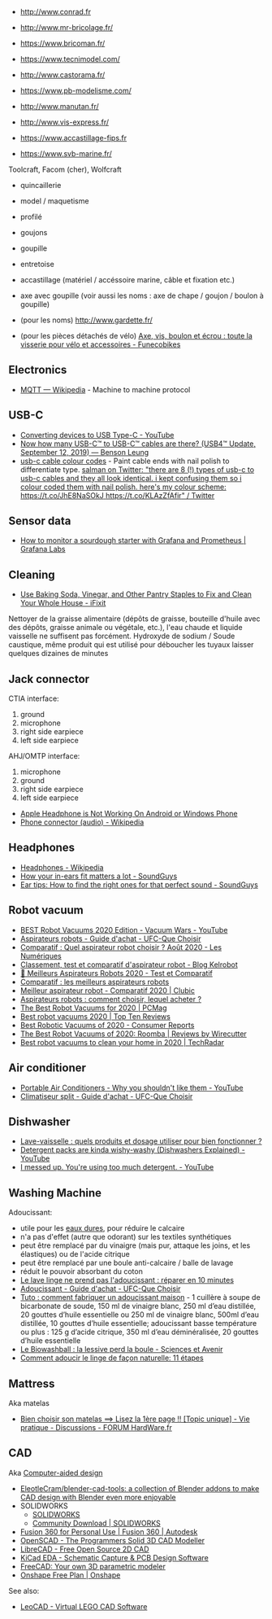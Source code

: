 - http://www.conrad.fr
- http://www.mr-bricolage.fr/
- https://www.bricoman.fr/
- https://www.tecnimodel.com/
- http://www.castorama.fr/
- https://www.pb-modelisme.com/

- http://www.manutan.fr/
- http://www.vis-express.fr/
- https://www.accastillage-fips.fr
- https://www.svb-marine.fr/

Toolcraft, Facom (cher), Wolfcraft

- quincaillerie
- model / maquetisme
- profilé
- goujons
- goupille
- entretoise
- accastillage (matériel / accéssoire marine, câble et fixation etc.)

- axe avec goupille (voir aussi les noms : axe de chape / goujon / boulon à goupille)
- (pour les noms) http://www.gardette.fr/
- (pour les pièces détachés de vélo) [Axe, vis, boulon et écrou : toute la visserie pour vélo et accessoires - Funecobikes](https://funecobikes.com/87-visserie-et-axe)

## Electronics

- [MQTT — Wikipedia](https://en.wikipedia.org/wiki/MQTT) - Machine to machine protocol

## USB-C

- [Converting devices to USB Type-C - YouTube](https://www.youtube.com/watch?v=V-vFtiDYiIw)
- [Now how many USB-C™ to USB-C™ cables are there? (USB4™ Update, September 12, 2019) — Benson Leung](https://people.kernel.org/bleung/now-how-many-usb-c-to-usb-c-cables-are-there-usb4-update-september-12)
- [usb-c cable colour codes](https://sa.lj.am/usbccccc/) - Paint cable ends with nail polish to differentiate type. [salman on Twitter: "there are 8 (!) types of usb-c to usb-c cables and they all look identical. i kept confusing them so i colour coded them with nail polish. here's my colour scheme: https://t.co/JhE8NaSOkJ https://t.co/KLAzZfAfir" / Twitter](https://twitter.com/_saljam/status/1416763470247247879)

## Sensor data

- [How to monitor a sourdough starter with Grafana and Prometheus | Grafana Labs](https://grafana.com/blog/2020/06/17/how-to-monitor-a-sourdough-starter-with-grafana-and-prometheus/)

## Cleaning

- [Use Baking Soda, Vinegar, and Other Pantry Staples to Fix and Clean Your Whole House - iFixit](https://www.ifixit.com/News/41800/use-baking-soda-vingear-and-other-pantry-staples-to-fix-and-clean-your-whole-house)

Nettoyer de la graisse alimentaire (dépôts de graisse, bouteille d'huile avec des dépôts, graisse animale ou végétale, etc.), l'eau chaude et liquide vaisselle ne suffisent pas forcément.
Hydroxyde de sodium / Soude caustique, même produit qui est utilisé pour déboucher les tuyaux laisser quelques dizaines de minutes

## Jack connector

CTIA interface:

1. ground
2. microphone
3. right side earpiece
4. left side earpiece

AHJ/OMTP interface:

1. microphone
2. ground
3. right side earpiece
4. left side earpiece

- [Apple Headphone is Not Working On Android or Windows Phone](https://mashtips.com/apple-headphone-on-android-or-windows/)
- [Phone connector (audio) - Wikipedia](https://en.wikipedia.org/wiki/Phone_connector_%28audio%29#TRRS_standards)

## Headphones

- [Headphones - Wikipedia](https://en.wikipedia.org/wiki/Headphones)
- [How your in-ears fit matters a lot - SoundGuys](https://web.archive.org/web/20211003174819/https://www.soundguys.com/how-your-in-ears-fit-matters-a-lot-21686/)
- [Ear tips: How to find the right ones for that perfect sound - SoundGuys](https://web.archive.org/web/20211002054453/https://www.soundguys.com/finding-ear-tips-17148/)

## Robot vacuum

- [BEST Robot Vacuums 2020 Edition - Vacuum Wars - YouTube](https://www.youtube.com/watch?v=bYjlDwY9wPo)
- [Aspirateurs robots - Guide d'achat - UFC-Que Choisir](https://www.quechoisir.org/guide-d-achat-aspirateurs-robots-n8441/)
- [Comparatif : Quel aspirateur robot choisir ? Août 2020 - Les Numériques](https://www.lesnumeriques.com/aspirateur-robot/comparatif-choisir-meilleur-aspirateur-robot-a1555.html)
- [Classement, test et comparatif d'aspirateur robot - Blog Kelrobot](https://www.kelrobot.fr/comparatif-de-robots-aspirateurs/)
- [🥇 Meilleurs Aspirateurs Robots 2020 - Test et Comparatif](https://www.futura-sciences.com/maison/comparatifs/meilleur-aspirateur-robot-comparatif/)
- [Comparatif : les meilleurs aspirateurs robots](https://www.lemonde.fr/guides-d-achat/article/2019/10/13/les-meilleurs-aspirateurs-robots_6015335_5306571.html)
- [Meilleur aspirateur robot - Comparatif 2020 | Clubic](https://www.clubic.com/image-et-son/article-851110-1-meilleur-aspirateur-robot-comparatif.html)
- [Aspirateurs robots : comment choisir, lequel acheter ?](https://www.tomsguide.fr/aspirateurs-robots-comment-choisir-lequel-acheter/)
- [The Best Robot Vacuums for 2020 | PCMag](https://www.pcmag.com/picks/the-best-robot-vacuums)
- [Best robot vacuums 2020 | Top Ten Reviews](https://www.toptenreviews.com/best-robot-vacuums)
- [Best Robotic Vacuums of 2020 - Consumer Reports](https://www.consumerreports.org/robotic-vacuums/best-robotic-vacuums-of-the-year/)
- [The Best Robot Vacuums of 2020: Roomba | Reviews by Wirecutter](https://www.nytimes.com/wirecutter/reviews/best-robot-vacuum/)
- [Best robot vacuums to clean your home in 2020 | TechRadar](https://www.techradar.com/news/best-robot-vacuums)

## Air conditioner

- [Portable Air Conditioners - Why you shouldn't like them - YouTube](https://www.youtube.com/watch?v=_-mBeYC2KGc)
- [Climatiseur split - Guide d'achat - UFC-Que Choisir](https://www.quechoisir.org/guide-d-achat-climatiseur-split-n78727/)

## Dishwasher

- [Lave-vaisselle : quels produits et dosage utiliser pour bien fonctionner ?](https://web.archive.org/web/20210715153722/https://www.beko.fr/page-editoriale/pastilles-ou-gel-liquide-de-rincage-et-sel-quels-produits-pour-mon-lave-vaisselle)
- [Detergent packs are kinda wishy-washy (Dishwashers Explained) - YouTube](https://www.youtube.com/watch?v=_rBO8neWw04)
- [I messed up. You're using too much detergent. - YouTube](https://www.youtube.com/watch?v=Ll6-eGDpimU)

## Washing Machine

Adoucissant:

- utile pour les [eaux dures](https://fr.wikipedia.org/wiki/Duret%C3%A9_de_l%27eau), pour réduire le calcaire
- n'a pas d'effet (autre que odorant) sur les textiles synthétiques
- peut être remplacé par du vinaigre (mais pur, attaque les joins, et les élastiques) ou de l'acide citrique
- peut être remplacé par une boule anti-calcaire / balle de lavage
- réduit le pouvoir absorbant du coton
- [Le lave linge ne prend pas l'adoucissant : réparer en 10 minutes](https://mesnotices.20minutes.fr/pieces-detachees-electromenager/panne/lave-linge/le-lave-linge-ne-prend-pas-l-adoucissant;5079.html)
- [Adoucissant - Guide d'achat - UFC-Que Choisir](https://www.quechoisir.org/guide-d-achat-adoucissant-n10353/)
- [Tuto : comment fabriquer un adoucissant maison](https://www.aufeminin.com/deco-pro/adoucissant-maison-s4012655.html) - 1 cuillère à soupe de bicarbonate de soude, 150 ml de vinaigre blanc, 250 ml d’eau distillée, 20 gouttes d’huile essentielle ou 250 ml de vinaigre blanc, 500ml d’eau distillée, 10 gouttes d’huile essentielle; adoucissant basse température ou plus : 125 g d’acide citrique, 350 ml d’eau déminéralisée, 20 gouttes d’huile essentielle
- [Le Biowashball : la lessive perd la boule - Sciences et Avenir](https://www.sciencesetavenir.fr/decryptage/le-biowashball-la-lessive-perd-la-boule_37016)
- [Comment adoucir le linge de façon naturelle: 11 étapes](https://fr.wikihow.com/adoucir-le-linge-de-fa%C3%A7on-naturelle)

## Mattress

Aka matelas

- [Bien choisir son matelas ==\> Lisez la 1ère page !! \[Topic unique\] - Vie pratique - Discussions - FORUM HardWare.fr](https://forum.hardware.fr/hfr/Discussions/Viepratique/unique-choisir-matelas-sujet_71389_1.htm)

## CAD

Aka [Computer-aided design](https://en.wikipedia.org/wiki/Computer-aided_design)

- [EleotleCram/blender-cad-tools: a collection of Blender addons to make CAD design with Blender even more enjoyable](https://github.com/EleotleCram/blender-cad-tools)
- SOLIDWORKS
	- [SOLIDWORKS](https://www.solidworks.com/)
	- [Community Download | SOLIDWORKS](https://www.solidworks.com/support/community-download#no-back)
- [Fusion 360 for Personal Use | Fusion 360 | Autodesk](https://www.autodesk.com/products/fusion-360/personal)
- [OpenSCAD - The Programmers Solid 3D CAD Modeller](https://openscad.org/)
- [LibreCAD - Free Open Source 2D CAD](https://librecad.org/)
- [KiCad EDA - Schematic Capture & PCB Design Software](https://www.kicad.org/)
- [FreeCAD: Your own 3D parametric modeler](https://www.freecadweb.org/)
- [Onshape Free Plan | Onshape](https://www.onshape.com/en/products/free)

See also:

- [LeoCAD - Virtual LEGO CAD Software](https://www.leocad.org/)
